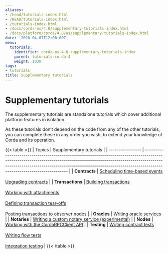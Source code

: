 ```yaml
---
aliases:
- /head/tutorials-index.html
- /HEAD/tutorials-index.html
- /tutorials-index.html
- /docs/corda-os/4.8/supplementary-tutorials-index.html
- /docs/platform/corda/4.8/os/supplementary-tutorials-index.html
date: '2020-04-07T12:00:00Z'
menu:
  tutorials:
    identifier: corda-os-4-8-supplementary-tutorials-index
    parent: tutorials-corda-4
    weight: 1030
tags:
- tutorials
title: Supplementary tutorials
---
```



#  Supplementary tutorials

The supplementary tutorials are standalone tutorials which cover additional platform features in isolation.

As these tutorials don’t depend on the code from any of the other tutorials, you can complete these in any order you wish, to extend your knowledge of Corda and its operation.

{{< table >}}
| Topics           | Supplementary tutorials                                                                                                                                                                                                                                                            |
| ---------------- | ---------------------------------------------------------------------------------------------------------------------------------------------------------------------------------------------------------------------------------------------------------------------------------- |
| **Contracts**    | [Scheduling time-based events](event-scheduling.html) <br/><br/> [Upgrading contracts](contract-upgrade.html)                                                                                                                                                                                 |
| **Transactions** | [Building transactions](tutorial-building-transactions.html)<br/><br/>[Working with attachments](tutorial-attachments.html) <br/><br/> [Defining transaction tear-offs](tutorial-tear-offs.html) <br/><br/> [Posting transactions to observer nodes](tutorial-observer-nodes.html) |
| **Oracles**      | [Writing oracle services](oracles.html)                                                                                                                                                                                                                                            |
| **Notaries**     | [Writing a custom notary service (experimental)](tutorial-custom-notary.html)                                                                                                                                                                                                       |
| **Nodes**        | [Working with the CordaRPCClient API](tutorial-clientrpc-api.html)                                                                                                                                                                                                                 |
| **Testing**      | [Writing contract tests](tutorial-test-dsl.md) <br/><br/> [Writing flow tests](flow-testing.md) <br/><br/> [Integration testing](integration-testing.md)                                                                                                                           |
{{< /table >}}
